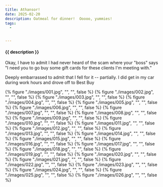 ```yaml
---
title: Athansor!
date: 2025-02-20
description: Oatmeal for dinner!  Ooooo, yummies!
tags:
  - 


---
```


<h4>{{ description }}</h4>

  Okay, I have to admit I had never heard of the scam where your "boss" says 
  "I need you to go buy some gift cards for these clients I'm meeting with."

Deeply embarrassed to admit that I fell for it -- partially.  I did get in my car
during work hours and drove off to Best Buy

{% figure "./images/001.jpg", "", "", false %}
{% figure "./images/002.jpg", "", "", false %}
{% figure "./images/003.jpg", "", "", false %}
{% figure "./images/004.jpg", "", "", false %}
{% figure "./images/005.jpg", "", "", false %}
{% figure "./images/006.jpg", "", "", false %}
{% figure "./images/007.jpg", "", "", false %}
{% figure "./images/008.jpg", "", "", false %}
{% figure "./images/009.jpg", "", "", false %}
{% figure "./images/010.jpg", "", "", false %}
{% figure "./images/011.jpg", "", "", false %}
{% figure "./images/012.jpg", "", "", false %}
{% figure "./images/013.jpg", "", "", false %}
{% figure "./images/014.jpg", "", "", false %}
{% figure "./images/015.jpg", "", "", false %}
{% figure "./images/016.jpg", "", "", false %}
{% figure "./images/017.jpg", "", "", false %}
{% figure "./images/018.jpg", "", "", false %}
{% figure "./images/019.jpg", "", "", false %}
{% figure "./images/020.jpg", "", "", false %}
{% figure "./images/021.jpg", "", "", false %}
{% figure "./images/022.jpg", "", "", false %}
{% figure "./images/023.jpg", "", "", false %}
{% figure "./images/024.jpg", "", "", false %}
{% figure "./images/025.jpg", "", "", false %}
{% figure "./images/026.jpg", "", "", false %}
